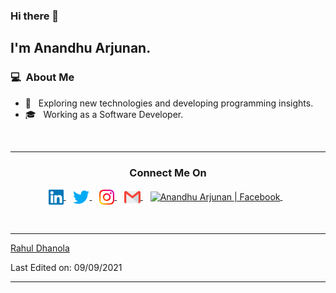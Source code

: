 


### Hi there 👋

## I'm Anandhu Arjunan.

### 💻 &nbsp;About Me 

- 🤔 &nbsp; Exploring new technologies and developing programming insights.
- 🎓 &nbsp; Working as a Software Developer.



 <br> 
 
 <hr>

  <div align="center">
  <h3><b>Connect Me On</b></h3>
  </div>
<p align="center">
<a href="https://www.linkedin.com/in/anandhu-arjunan-74a577146/" target="_blank">
  <img align="center" alt="Anandhu Arjunan | Linkedin" width="24px" src="https://github.com/SatYu26/SatYu26/blob/master/Assets/Linkedin.svg" />
</a> &nbsp;&nbsp;
<a href="https://twitter.com/AnandhuArjunan" target="_blank">
  <img align="center" alt="Anandhu Arjunan | Twitter" width="26px" src="https://github.com/SatYu26/SatYu26/blob/master/Assets/Twitter.svg" />
</a> &nbsp;&nbsp;
<a href="https://www.instagram.com/anandhuarjunan/" target="_blank">
  <img align="center" alt="Anandhu Arjunan | Instagram" width="24px" src="https://github.com/SatYu26/SatYu26/blob/master/Assets/Instagram.svg" />
</a> &nbsp;&nbsp;
<a href="mailto:anandhuka97@gmail.com" >
  <img align="center" alt="Anandhu Arjunan | Gmail" width="26px" src="https://github.com/SatYu26/SatYu26/blob/master/Assets/Gmail.svg" />
</a> &nbsp;&nbsp;
<a href="https://www.facebook.com/anandhu.ka.58">
    <img align="center" alt="Anandhu Arjunan | Facebook" width="24px" src="https://upload.wikimedia.org/wikipedia/en/thumb/0/04/Facebook_f_logo_%282021%29.svg/100px-Facebook_f_logo_%282021%29.svg.png" />
</a> &nbsp;&nbsp;
<p>
  
<br>
  


------

[Rahul Dhanola](https://github.com/DHANOLA)

Last Edited on: 09/09/2021


------
